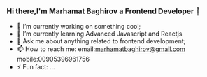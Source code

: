 ### Hi there,I'm Marhamat Baghirov a Frontend Developer 👋


- 🔭 I’m currently working on something cool;
- 🌱 I’m currently learning Advanced Javascript and Reactjs
- 💬 Ask me about anything related to frontend development;
- 📫 How to reach me: email:marhamatbaghirov@gmail.com mobile:00905396961756
- ⚡ Fun fact: ...

